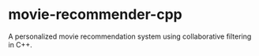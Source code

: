 # movie-recommender-cpp
A personalized movie recommendation system using collaborative filtering in C++.
